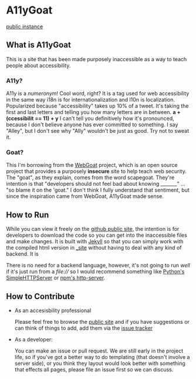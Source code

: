 # A11yGoat
[public instance](http://jazahn.github.io/A11yGoat/)

## What is A11yGoat
This is a site that has been made purposely inaccessible as a way to teach people about accessibility.

### A11y?
A11y is a *numeronym*! Cool word, right? It is a tag used for web accessibility in the same way i18n is for internationalization and l10n is localization. Popularized because "accessibility" takes up 10% of a tweet. It's taking the first and last letters and telling you how many letters are in between. **a + (ccessibilit == 11) + y** I can't tell you definitively how it's pronounced, because I don't believe anyone has ever committed to something. I say "Alley", but I don't see why "Ally" wouldn't be just as good. Try not to sweat it.

### Goat?
This I'm borrowing from the [WebGoat](https://www.owasp.org/index.php/Category:OWASP_WebGoat_Project) project, which is an open source project that provides a purposely **insecure** site to help teach web security. The "goat", as they explain,  comes from the word scapegoat. They're intention is that "developers should not feel bad about knowing _______" ... "so blame it on the 'goat." I don't think I fully understand that sentiment, but since the inspiration came from WebGoat, A11yGoat made sense.


## How to Run
While you can view it freely on the [github public site](http://jazahn.github.io/A11yGoat/), the intention is for developers to download the code so you can get into the inaccessible files and make changes. It is built with [Jekyll](http://jekyllrb.com/) so that you can simply work with the compiled html version in [_site](https://github.com/jazahn/A11yGoat/tree/gh-pages/_site) without having to deal with any kind of backend. It is


There is no need for a backend language, however, it's not going to run *well* if it's just run from a *file://* so I would recommend something like [Python's SimpleHTTPServer](http://www.pythonforbeginners.com/modules-in-python/how-to-use-simplehttpserver/) or [npm's http-server](https://www.npmjs.com/package/http-server).

## How to Contribute
* As an accesisbility professional

  Please feel free to browse the [public site](http://jazahn.github.io/A11yGoat/) and if you have suggestions or can think of things to add, add them via the [issue tracker](https://github.com/jazahn/A11yGoat/issues)
* As a developer:

  You can make an issue or pull request. We are still early in the project life, so if you've got a better way to do templating (that doesn't involve a server side), or you think they layout would look better with something that effects all pages, please file an issue first so we can discuss.
  
